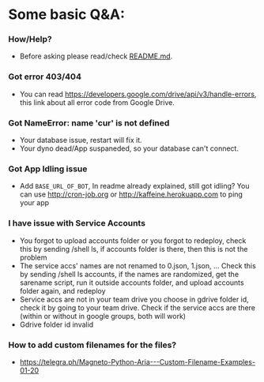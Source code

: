 # Some basic Q&A:

### How/Help?
- Before asking please read/check [README.md](https://github.com/SlamDevs/slam-mirrorbot/blob/master/README.md).

### Got error 403/404
- You can read https://developers.google.com/drive/api/v3/handle-errors, this link about all error code from Google Drive.

### Got NameError: name 'cur' is not defined
- Your database issue, restart will fix it.
- Your dyno dead/App suspaneded, so your database can't connect.

### Got App Idling issue
- Add `BASE_URL_OF_BOT`, In readme already explained, still got idling? You can use http://cron-job.org or http://kaffeine.herokuapp.com to ping your app

### I have issue with Service Accounts
- You forgot to upload accounts folder or you forgot to redeploy, check this by sending /shell ls, if accounts folder is there, then this is not the problem
- The service accs' names are not renamed to 0.json, 1.json, ... Check this by sending /shell ls accounts, if the names are randomized, get the sarename script, run it outside accounts folder, and upload accounts folder again, and redeploy
- Service accs are not in your team drive you choose in gdrive folder id, check it by going to your team drive. Check if the service accs are there (within or without in google groups, both will work)
- Gdrive folder id invalid

### How to add custom filenames for the files?
- https://telegra.ph/Magneto-Python-Aria---Custom-Filename-Examples-01-20